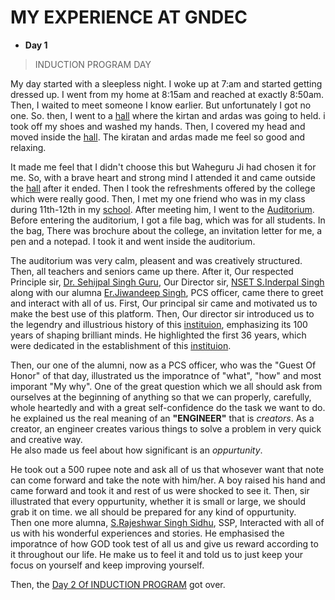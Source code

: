 # MY EXPERIENCE AT GNDEC 
- __Day 1__
> INDUCTION PROGRAM DAY

My day started with a sleepless night. I woke up at 7:am and started getting dressed up. I went from my home at 8:15am and reached at exactly 8:50am. Then, I waited to meet someone I know earlier. But unfortunately I got no one. So. then, I went to a [hall]() where the kirtan and ardas was going to held. i took off my shoes and washed my hands. Then, I covered my head and moved inside the [hall](). The kiratan and ardas made me feel so good and relaxing.

It made me feel that I didn't choose this but Waheguru Ji had chosen it for me. So, with a brave heart and strong mind I attended it and came outside the [hall]() after it ended. Then I took the refreshments offered by the college which were really good. Then, I met my one friend who was in my class during 11th-12th in my [school](https://www.google.com/search?q=bvm+kithclu+nagar&rlz=1C1CHBF_enIN1051IN1051&oq=bvm+kithclu+nagar&gs_lcrp=EgZjaHJvbWUyBggAEEUYOTISCAEQLhgNGK8BGMcBGIAEGI4FMgkIAhAAGA0YgAQyCQgDEAAYDRiABDIICAQQABgWGB4yDQgFEAAYhgMYgAQYigUyDQgGEAAYhgMYgAQYigUyDQgHEAAYhgMYgAQYigUyCggIEAAYgAQYogTSAQg3NjMwajBqNKgCALACAA&sourceid=chrome&ie=UTF-8). After meeting him, I went to the [Auditorium](https://gndec.ac.in/cultural/?q=node/9). Before entering the auditorium, I got a file bag, which was for all students. In the bag, There was brochure about the college, an invitation letter for me, a pen and a notepad. I took it and went inside the auditorium.

The auditorium was very calm, pleasent and was creatively structured. Then, all teachers and seniors came up there. After it, Our respected Principle sir, [Dr. Sehijpal Singh Guru](https://fb.watch/tigo5j7WBQ/), Our Director sir, [NSET S.Inderpal Singh](https://fb.watch/tigpSmuCit/) along with our alumna [Er.Jiwandeep Singh](https://fb.watch/tigjZwZe3z/), PCS officer, came there to greet and interact with all of us. First, Our principal sir came and motivated us to make the best use of this platform. Then, Our director sir introduced us to the legendry and illustrious history of this [instituion](https://www.gndec.ac.in/), emphasizing its 100 years of shaping brilliant minds. He highlighted the first 36 years, which were dedicated in the establishment of this [instituion](https://www.gndec.ac.in/).

Then, our one of the alumni, now as a PCS officer, who was the "Guest Of Honor" of that day, illustrated us the imporatnce of "what", "how" and most imporant "My why". One of the great question which we all should ask from ourselves at the beginning of anything so that we can properly, carefully, whole heartedly and with a great self-confidence do the task we want to do. he explained us the real meaning of an __"ENGINEER"__ that is _creators_. As a creator, an engineer creates various things to solve a problem in very quick and creative way.\
He also made us feel about how significant is an _oppurtunity_.

He took out a 500 rupee note and ask all of us that whosever want that note can come forward and take the note with him/her. A boy raised his hand and came forward and took it and rest of us were shocked to see it. Then, sir illustrated that every oppurtunity, whether it is small or large, we should grab it on time. we all should be prepared for any kind of oppurtunity.\
Then one more alumna, [S.Rajeshwar Singh Sidhu](https://fb.watch/tigzIRdD9R/), SSP, Interacted with all of us with his wonderful experiences and stories. He emphasised the imporatnce of how GOD took test of all us and give us reward according to it throughout our life. He make us to feel it and told us to just keep your focus on yourself and keep improving yourself.

Then, the [Day 2 Of INDUCTION PROGRAM](https://fb.watch/tigAJvY2Z7/) got over.





